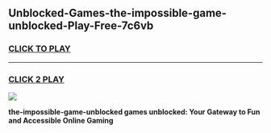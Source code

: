 
## Unblocked-Games-the-impossible-game-unblocked-Play-Free-7c6vb
<h3>
<a href="https://premium76.site?title=the-impossible-game-unblocked&ref=09A">CLICK TO PLAY</a></h3>
<hr>

<h3>
<a href="https://premium76.site?title=the-impossible-game-unblocked&ref=09A">CLICK 2 PLAY</a>
  
</h3>

<a href="https://premium76.site?title=the-impossible-game-unblocked&ref=09A"><img src="https://clearcache.store/games.png"></a>


**the-impossible-game-unblocked games unblocked: Your Gateway to Fun and Accessible Online Gaming**
